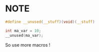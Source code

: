 # NOTE 

```C
#define __unused(__stuff)(void)(__stuff)

int ma_var = 10;
__unused(ma_var);
```

So use more macros !